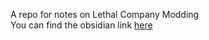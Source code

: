 A repo for notes on Lethal Company Modding\
You can find the obsidian link [here](https://lc-modding-wiki.netlify.app)
